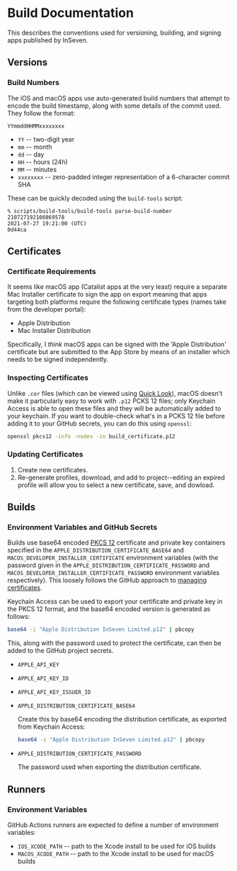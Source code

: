 # Build Documentation

This describes the conventions used for versioning, building, and signing apps published by InSeven.

## Versions

### Build Numbers

The iOS and macOS apps use auto-generated build numbers that attempt to encode the build timestamp, along with some details of the commit used. They follow the format:

```
YYmmddHHMMxxxxxxxx
```

- `YY` -- two-digit year
- `mm` -- month
- `dd` -- day
- `HH` -- hours (24h)
- `MM` -- minutes
- `xxxxxxxx` -- zero-padded integer representation of a 6-character commit SHA

These can be quickly decoded using the `build-tools` script:

```
% scripts/build-tools/build-tools parse-build-number 210727192100869578
2021-07-27 19:21:00 (UTC)
0d44ca
```

## Certificates

### Certificate Requirements

It seems like macOS app (Catalist apps at the very least) require a separate Mac Installer certificate to sign the app on export meaning that apps targeting both platforms require the following certificate types (names take from the developer portal):

- Apple Distribution
- Mac Installer Distribution

Specifically, I _think_ macOS apps can be signed with the 'Apple Distribution' certificate but are submitted to the App Store by means of an installer which needs to be signed independently.

### Inspecting Certificates

Unlike `.cer` files (which can be viewed using [Quick Look](https://support.apple.com/en-gb/guide/mac-help/mh14119/mac)), macOS doesn't make it particularly easy to work with `.p12` PCKS 12 files; only Keychain Access is able to open these files and they will be automatically added to your keychain. If you want to double-check what's in a PCKS 12 file before adding it to your GitHub secrets, you can do this using `openssl`:

```bash
openssl pkcs12 -info -nodes -in build_certificate.p12
```

### Updating Certificates

1. Create new certificates.
2. Re-generate profiles, download, and add to project--editing an expired profile will allow you to select a new certificate, save, and dowload.

## Builds

### Environment Variables and GitHub Secrets

Builds use base64 encoded [PKCS 12](https://en.wikipedia.org/wiki/PKCS_12) certificate and private key containers specified in the `APPLE_DISTRIBUTION_CERTIFICATE_BASE64` and `MACOS_DEVELOPER_INSTALLER_CERTIFICATE` environment variables (with the password given in the `APPLE_DISTRIBUTION_CERTIFICATE_PASSWORD` and `MACOS_DEVELOPER_INSTALLER_CERTIFICATE_PASSWORD` environment variables respectively). This loosely follows the GitHub approach to [managing certificates](https://docs.github.com/en/actions/guides/installing-an-apple-certificate-on-macos-runners-for-xcode-development).

Keychain Access can be used to export your certificate and private key in the PKCS 12 format, and the base64 encoded version is generated as follows:

```bash
base64 -i "Apple Distribution InSeven Limited.p12" | pbcopy
```

This, along with the password used to protect the certificate, can then be added to the GitHub project secrets.

- `APPLE_API_KEY`

- `APPLE_API_KEY_ID`

- `APPLE_API_KEY_ISSUER_ID`

- `APPLE_DISTRIBUTION_CERTIFICATE_BASE64`

  Create this by base64 encoding the distribution certificate, as exported from Keychain Access:

  ```bash
  base64 -i "Apple Distribution InSeven Limited.p12" | pbcopy
  ```
  
- `APPLE_DISTRIBUTION_CERTIFICATE_PASSWORD`

  The password used when exporting the distribution certificate.

## Runners

### Environment Variables

GitHub Actions runners are expected to define a number of environment variables:

- `IOS_XCODE_PATH` -- path to the Xcode install to be used for iOS builds
- `MACOS_XCODE_PATH` -- path to the Xcode install to be used for macOS builds
